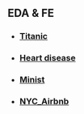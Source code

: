 EDA & FE
--------

-	### [Titanic](https://github.com/RoadoneP/Machine_learning/tree/main/titanic)
-	### [Heart disease](https://github.com/RoadoneP/Machine_learning/tree/main/heart_disease)
-	### [Minist](https://github.com/RoadoneP/Machine_learning/blob/main/Minist/Mnist.ipynb)
-	### [NYC_Airbnb](https://github.com/RoadoneP/Machine_learning/blob/main/NYC_Airbnb/NYC.ipynb)
